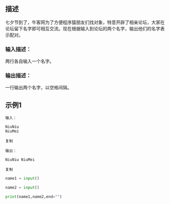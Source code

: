 ## 描述

七夕节到了，牛客网为了方便程序猿朋友们找对象，特意开辟了相亲论坛，大家在论坛留下名字即可相互交流。现在根据输入到论坛的两个名字，输出他们的名字表示配对。

### 输入描述：

两行各自输入一个名字。

### 输出描述：

一行输出两个名字，以空格间隔。

## 示例1

```
输入：

NiuNiu
NiuMei

复制

输出：

NiuNiu NiuMei

复制
```

```python
name1 = input()

name2 = input()

print(name1,name2,end="")
```